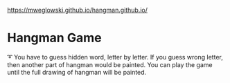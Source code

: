 https://mweglowski.github.io/hangman.github.io/

# Hangman Game
➰ You have to guess hidden word, letter by letter. If you guess wrong letter, then another part of hangman would be painted. You can play the game until the full drawing of hangman will be painted. 
